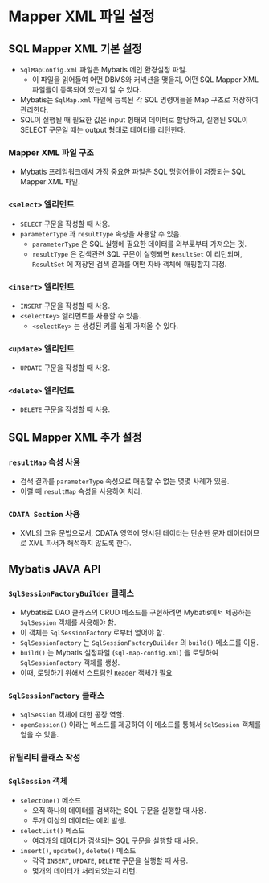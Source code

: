 # Mapper XML 파일 설정

## SQL Mapper XML 기본 설정

* `SqlMapConfig.xml` 파일은 Mybatis 메인 환경설정 파일.
  * 이 파일을 읽어들여 어떤 DBMS와 커넥션을 맺을지, 어떤 SQL Mapper XML 파일들이 등록되어 있는지 알 수 있다.
* Mybatis는 `SqlMap.xml` 파일에 등록된 각 SQL 명령어들을 Map 구조로 저장하여 관리한다.
* SQL이 실행될 때 필요한 값은 input 형태의 데이터로 할당하고, 실행된 SQL이 SELECT 구문일 때는 output 형태로 데이터를 리턴한다.

### Mapper XML 파일 구조

* Mybatis 프레임워크에서 가장 중요한 파일은 SQL 명령어들이 저장되는 SQL Mapper XML 파일.

### `<select>` 엘리먼트

* `SELECT` 구문을 작성할 때 사용.
* `parameterType` 과 `resultType` 속성을 사용할 수 있음.
  * `parameterType` 은 SQL 실행에 필요한 데이터를 외부로부터 가져오는 것.
  * `resultType` 은 검색관련 SQL 구문이 실행되면 `ResultSet` 이 리턴되며, `ResultSet` 에 저장된 검색 결과를 어떤 자바 객체에 매핑할지 지정.

### `<insert>` 엘리먼트

* `INSERT` 구문을 작성할 때 사용.
* `<selectKey>` 엘리먼트를 사용할 수 있음.
  * `<selectKey>` 는 생성된 키를 쉽게 가져올 수 있다.

### `<update>` 엘리먼트

* `UPDATE` 구문을 작성할 때 사용.

### `<delete>` 엘리먼트

* `DELETE` 구문을 작성할 때 사용.

## SQL Mapper XML 추가 설정

### `resultMap` 속성 사용

* 검색 결과를 `parameterType` 속성으로 매핑할 수 없는 몇몇 사례가 있음.
* 이럴 때 `resultMap` 속성을 사용하여 처리.

### `CDATA Section` 사용

* XML의 고유 문법으로서, CDATA 영역에 명시된 데이터는 단순한 문자 데이터이므로 XML 파서가 해석하지 않도록 한다.

## Mybatis JAVA API

### `SqlSessionFactoryBuilder` 클래스

* Mybatis로 DAO 클래스의 CRUD 메소드를 구현하려면 Mybatis에서 제공하는 `SqlSession` 객체를 사용해야 함.
* 이 객체는 `SqlSessionFactory` 로부터 얻어야 함.
* `SqlSessionFactory` 는 `SqlSessionFactoryBuilder` 의 `build()` 메소드를 이용.
* `build()` 는 Mybatis 설정파일 (`sql-map-config.xml`) 을 로딩하여 `SqlSessionFactory` 객체를 생성.
* 이때, 로딩하기 위해서 스트림인 `Reader` 객체가 필요

### `SqlSessionFactory` 클래스

* `SqlSession` 객체에 대한 공장 역할.
* `openSession()` 이라는 메소드를 제공하여 이 메소드를 통해서 `SqlSession` 객체를 얻을 수 있음.

### 유틸리티 클래스 작성

### `SqlSession` 객체

* `selectOne()` 메소드
  * 오직 하나의 데이터를 검색하는 SQL 구문을 실행할 때 사용.
  * 두개 이상의 데이터는 예외 발생.
* `selectList()` 메소드
  * 여러개의 데이터가 검색되는 SQL 구문을 실행할 때 사용.
* `insert()`, `update()`, `delete()` 메소드
  * 각각 `INSERT`, `UPDATE`, `DELETE` 구문을 실행할 때 사용.
  * 몇개의 데이터가 처리되었는지 리턴.
